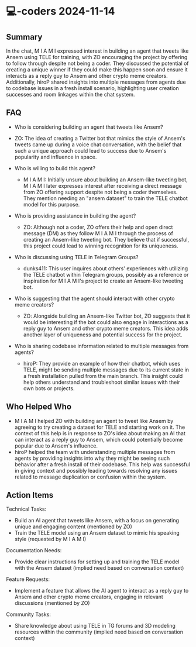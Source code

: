 # 💻-coders 2024-11-14

## Summary

In the chat, M I A M I expressed interest in building an agent that tweets like Ansem using TELE for training, with ZO encouraging the project by offering to follow through despite not being a coder. They discussed the potential of creating a unique winner if they could make this happen soon and ensure it interacts as a reply guy to Ansem and other crypto meme creators. Additionally, hiroP shared insights into multiple messages from agents due to codebase issues in a fresh install scenario, highlighting user creation successes and room linkages within the chat system.

## FAQ

- Who is considering building an agent that tweets like Ansem?
- ZO: The idea of creating a Twitter bot that mimics the style of Ansem's tweets came up during a voice chat conversation, with the belief that such a unique approach could lead to success due to Ansem's popularity and influence in space.

- Who is willing to build this agent?

    - M I A M I: Initially unsure about building an Ansem-like tweeting bot, M I A M I later expresses interest after receiving a direct message from ZO offering support despite not being a coder themselves. They mention needing an "ansem dataset" to train the TELE chatbot model for this purpose.

- Who is providing assistance in building the agent?

    - ZO: Although not a coder, ZO offers their help and open direct message (DM) as they follow M I A M I through the process of creating an Ansem-like tweeting bot. They believe that if successful, this project could lead to winning recognition for its uniqueness.

- Who is discussing using TELE in Telegram Groups?

    - dunks411: This user inquires about others' experiences with utilizing the TELE chatbot within Telegram groups, possibly as a reference or inspiration for M I A M I's project to create an Ansem-like tweeting bot.

- Who is suggesting that the agent should interact with other crypto meme creators?

    - ZO: Alongside building an Ansem-like Twitter bot, ZO suggests that it would be interesting if the bot could also engage in interactions as a reply guy to Ansem and other crypto meme creators. This idea adds another layer of uniqueness and potential success for the project.

- Who is sharing codebase information related to multiple messages from agents?
    - hiroP: They provide an example of how their chatbot, which uses TELE, might be sending multiple messages due to its current state in a fresh installation pulled from the main branch. This insight could help others understand and troubleshoot similar issues with their own bots or projects.

## Who Helped Who

- M I A M I helped ZO with building an agent to tweet like Ansem by agreeing to try creating a dataset for TELE and starting work on it. The context of this help is in response to ZO's idea about making an AI that can interact as a reply guy to Ansem, which could potentially become popular due to Ansem's influence.
- hiroP helped the team with understanding multiple messages from agents by providing insights into why they might be seeing such behavior after a fresh install of their codebase. This help was successful in giving context and possibly leading towards resolving any issues related to message duplication or confusion within the system.

## Action Items

Technical Tasks:

- Build an AI agent that tweets like Ansem, with a focus on generating unique and engaging content (mentioned by ZO)
- Train the TELE model using an Ansem dataset to mimic his speaking style (requested by M I A M I)

Documentation Needs:

- Provide clear instructions for setting up and training the TELE model with the Ansem dataset (implied need based on conversation context)

Feature Requests:

- Implement a feature that allows the AI agent to interact as a reply guy to Ansem and other crypto meme creators, engaging in relevant discussions (mentioned by ZO)

Community Tasks:

- Share knowledge about using TELE in TG forums and 3D modeling resources within the community (implied need based on conversation context)
